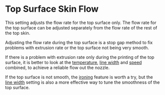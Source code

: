 Top Surface Skin Flow
====
This setting adjusts the flow rate for the top surface only. The flow rate for the top surface can be adjusted separately from the flow rate of the rest of the top skin.

Adjusting the flow rate during the top surface is a stop gap method to fix problems with extrusion rate or the top surface not being very smooth.

If there is a problem with extrusion rate only during the printing of the top surface, it is better to look at the [temperature](material_print_temperature.md), [line width](../top_bottom/roofing_line_width.md) and [speed](../speed/speed_roofing.md) combined, to achieve a reliable flow out the nozzle.

If the top surface is not smooth, the [ironing](../top_bottom/ironing_enabled.md) feature is worth a try, but the [line width](../top_bottom/roofing_line_width.md) setting is also a more effective way to tune the smoothness of the top surface.